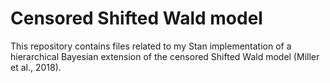 # Censored Shifted Wald model

This repository contains files related to my Stan implementation of a hierarchical Bayesian extension of the censored Shifted Wald model (Miller et al., 2018).
